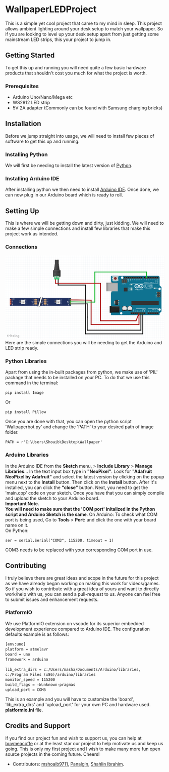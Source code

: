 # WallpaperLEDProject
This is a simple yet cool project that came to my mind in sleep. This project allows ambient lighting around your desk setup to match your wallpaper. So if you are looking to level up your desk setup apart from just getting some mainstream LED strips, this your project to jump in. 
## Getting Started
To get this up and running you will need quite a few basic hardware products that shouldn't cost you much for what the project is worth.
### Prerequisites
* Arduino Uno/Nano/Mega etc
* WS2812 LED strip
* 5V 2A adapter (Commonly can be found with Samsung charging bricks)

## Installation 
Before we jump straight into usage, we will need to install few pieces  of software to get this up and running. 

### Installing Python
We will first be needing to install the latest version of [Python](https://www.python.org/downloads/).
### Installing Arduino IDE
After installing python we then need to install [Arduino IDE](https://www.arduino.cc/en/Main/Software/).
Once done, we can now plug in our Arduino board which is ready to roll. 
## Setting Up
This is where we will be getting down and dirty, just kidding. We will need to make a few simple connections and install few libraries that make this project work as intended.
### Connections
![ALT](/Ledsetup.PNG)<br>
Here are the simple connections you will be needing to get the Arduino and LED strip ready.
### Python Libraries
Apart from using the in-built packages from python, we make use of 'PIL' package that needs to be installed on your PC. To do that we use this command in the terminal:
~~~
pip install Image
~~~
Or 
~~~
pip install Pillow
~~~
Once you are done with that, you can open the python script 'Wallpaperbot.py' and change the 'PATH' to your desired path of image folder.
~~~
PATH = r'C:\Users\Shoaib\Desktop\Wallpaper'
~~~
### Arduino Libraries
In the Arduino IDE from the __Sketch__ menu, > __Include Library__ > __Manage Libraries__...  In the text input box type in __"NeoPixel"__. Look for __"Adafruit NeoPixel by Adafruit"__ and select the latest version by clicking on the popup menu next to the __Install__ button. Then click on the __Install__ button. After it's installed, you can click the __"close"__ button. Next, you need to get the 'main.cpp' code on your sketch. Once you have that you can simply compile and upload the sketch to your Arduino board.<br> 
__Important Note. <br>You will need to make sure that the 'COM port' initalized in the Python script and Arduino Sketch is the same__.
On Arduino:
To check what COM port is being used, Go to __Tools__ > __Port:__ and click the one with your board name on it. <br>
On Python:
~~~
ser = serial.Serial("COM3", 115200, timeout = 1)
~~~
COM3 needs to be replaced with your corresponding COM port in use.

## Contributing
I truly believe there are great ideas and scope in the future for this project as we have already began working on making this work for videos/games. <br> So if you wish to contribute with a great idea of yours and want to directly work/help with us, you can send a pull-request to us. Anyone can feel free to submit issues and enhancement requests. <br> 
### PlatformIO
We use PlatformIO extension on vscode for its superior embedded development experience compared to Arduino IDE. The configuration defaults example is as follows:
~~~
[env:uno]
platform = atmelavr
board = uno
framework = arduino

lib_extra_dirs = c:/Users/masha/Documents/Arduino/libraries, c:/Program Files (x86)/arduino/libraries
monitor_speed = 115200
build_flags = -Wunknown-pragmas
upload_port = COM5
~~~
This is an example and you will have to customize the 'board', 'lib_extra_dirs' and 'upload_port' for your own PC and hardware used. 
 __platformio.ini__ file. 

## Credits and Support 
If you find our project fun and wish to support us, you can help at [buymeacoffe](https://www.buymeacoffee.com/mshoaib9711) or at the least star our project to help motivate us and keep us going. This is only my first project and I wish to make many more fun open source projects in the coming future. Cheers!
<br>
* Contributors: [mshoaib9711](https://github.com/mshoaib9711), [Panalgin](https://github.com/panalgin), [Shahlin Ibrahim](https://github.com/shahlin).